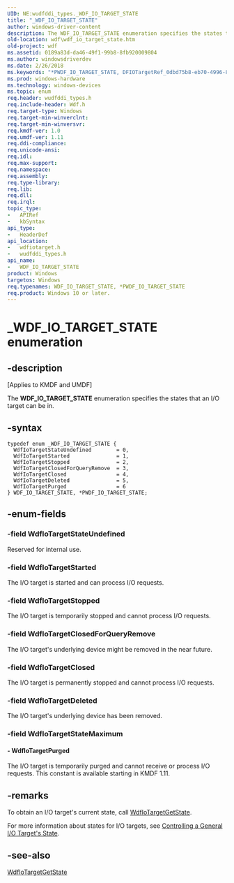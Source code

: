 ```yaml
---
UID: NE:wudfddi_types._WDF_IO_TARGET_STATE
title: "_WDF_IO_TARGET_STATE"
author: windows-driver-content
description: The WDF_IO_TARGET_STATE enumeration specifies the states that an I/O target can be in.
old-location: wdf\wdf_io_target_state.htm
old-project: wdf
ms.assetid: 0189a83d-da46-49f1-99b8-8fb920009804
ms.author: windowsdriverdev
ms.date: 2/26/2018
ms.keywords: "*PWDF_IO_TARGET_STATE, DFIOTargetRef_0dbd75b8-eb70-4996-8a13-80fb90f86dca.xml, PWDF_IO_TARGET_STATE, PWDF_IO_TARGET_STATE enumeration pointer, WDF_IO_TARGET_STATE, WDF_IO_TARGET_STATE enumeration, WdfIoTargetClosed, WdfIoTargetClosedForQueryRemove, WdfIoTargetDeleted, WdfIoTargetPurged, WdfIoTargetStarted, WdfIoTargetStateUndefined, WdfIoTargetStopped, _WDF_IO_TARGET_STATE, kmdf.wdf_io_target_state, wdf.wdf_io_target_state, wdfiotarget/PWDF_IO_TARGET_STATE, wdfiotarget/WDF_IO_TARGET_STATE, wdfiotarget/WdfIoTargetClosed, wdfiotarget/WdfIoTargetClosedForQueryRemove, wdfiotarget/WdfIoTargetDeleted, wdfiotarget/WdfIoTargetPurged, wdfiotarget/WdfIoTargetStarted, wdfiotarget/WdfIoTargetStateUndefined, wdfiotarget/WdfIoTargetStopped, wudfddi_types/PWDF_IO_TARGET_STATE, wudfddi_types/WDF_IO_TARGET_STATE, wudfddi_types/WdfIoTargetClosed, wudfddi_types/WdfIoTargetClosedForQueryRemove, wudfddi_types/WdfIoTargetDeleted, wudfddi_types/WdfIoTargetPurged, wudfddi_types/WdfIoTargetStarted, wudfddi_types/WdfIoTargetStateUndefined, wudfddi_types/WdfIoTargetStopped"
ms.prod: windows-hardware
ms.technology: windows-devices
ms.topic: enum
req.header: wudfddi_types.h
req.include-header: Wdf.h
req.target-type: Windows
req.target-min-winverclnt: 
req.target-min-winversvr: 
req.kmdf-ver: 1.0
req.umdf-ver: 1.11
req.ddi-compliance: 
req.unicode-ansi: 
req.idl: 
req.max-support: 
req.namespace: 
req.assembly: 
req.type-library: 
req.lib: 
req.dll: 
req.irql: 
topic_type:
-	APIRef
-	kbSyntax
api_type:
-	HeaderDef
api_location:
-	wdfiotarget.h
-	wudfddi_types.h
api_name:
-	WDF_IO_TARGET_STATE
product: Windows
targetos: Windows
req.typenames: WDF_IO_TARGET_STATE, *PWDF_IO_TARGET_STATE
req.product: Windows 10 or later.
---
```


# _WDF_IO_TARGET_STATE enumeration


## -description


<p class="CCE_Message">[Applies to KMDF and UMDF]

The <b>WDF_IO_TARGET_STATE</b> enumeration specifies the states that an I/O target can be in.


## -syntax


````
typedef enum _WDF_IO_TARGET_STATE { 
  WdfIoTargetStateUndefined        = 0,
  WdfIoTargetStarted               = 1,
  WdfIoTargetStopped               = 2,
  WdfIoTargetClosedForQueryRemove  = 3,
  WdfIoTargetClosed                = 4,
  WdfIoTargetDeleted               = 5,
  WdfIoTargetPurged                = 6
} WDF_IO_TARGET_STATE, *PWDF_IO_TARGET_STATE;
````


## -enum-fields




### -field WdfIoTargetStateUndefined

Reserved for internal use.


### -field WdfIoTargetStarted

The I/O target is started and can process I/O requests.


### -field WdfIoTargetStopped

The I/O target is temporarily stopped and cannot process I/O requests.


### -field WdfIoTargetClosedForQueryRemove

The I/O target's underlying device might be removed in the near future.


### -field WdfIoTargetClosed

The I/O target is permanently stopped and cannot process I/O requests. 


### -field WdfIoTargetDeleted

The I/O target's underlying device has been removed.


### -field WdfIoTargetStateMaximum




#### - WdfIoTargetPurged

The I/O target is temporarily purged and cannot receive or process I/O requests. This constant is available starting in KMDF 1.11.


## -remarks



To obtain an I/O target's current state, call <a href="..\wdfiotarget\nf-wdfiotarget-wdfiotargetgetstate.md">WdfIoTargetGetState</a>.

For more information about states for I/O targets, see <a href="https://msdn.microsoft.com/37f756bf-b655-428e-b72c-f86c71f1a2db">Controlling a General I/O Target's State</a>.




## -see-also

<a href="..\wdfiotarget\nf-wdfiotarget-wdfiotargetgetstate.md">WdfIoTargetGetState</a>



 

 


